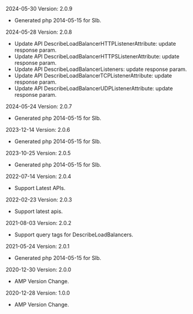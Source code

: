 2024-05-30 Version: 2.0.9
- Generated php 2014-05-15 for Slb.

2024-05-28 Version: 2.0.8
- Update API DescribeLoadBalancerHTTPListenerAttribute: update response param.
- Update API DescribeLoadBalancerHTTPSListenerAttribute: update response param.
- Update API DescribeLoadBalancerListeners: update response param.
- Update API DescribeLoadBalancerTCPListenerAttribute: update response param.
- Update API DescribeLoadBalancerUDPListenerAttribute: update response param.


2024-05-24 Version: 2.0.7
- Generated php 2014-05-15 for Slb.

2023-12-14 Version: 2.0.6
- Generated php 2014-05-15 for Slb.

2023-10-25 Version: 2.0.5
- Generated php 2014-05-15 for Slb.

2022-07-14 Version: 2.0.4
- Support Latest APIs.

2022-02-23 Version: 2.0.3
- Support latest apis.

2021-08-03 Version: 2.0.2
- Support query tags for DescribeLoadBalancers.

2021-05-24 Version: 2.0.1
- Generated php 2014-05-15 for Slb.

2020-12-30 Version: 2.0.0
- AMP Version Change.

2020-12-28 Version: 1.0.0
- AMP Version Change.


